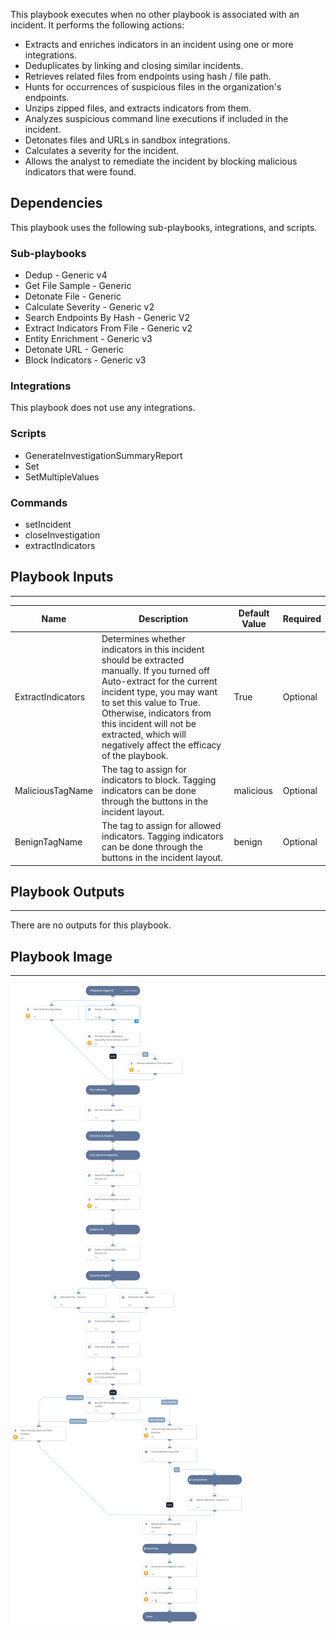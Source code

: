 This playbook executes when no other playbook is associated with an incident. It performs the following actions:
- Extracts and enriches indicators in an incident using one or more integrations.
- Deduplicates by linking and closing similar incidents.
- Retrieves related files from endpoints using hash / file path.
- Hunts for occurrences of suspicious files in the organization's endpoints.
- Unzips zipped files, and extracts indicators from them.
- Analyzes suspicious command line executions if included in the incident.
- Detonates files and URLs in sandbox integrations.
- Calculates a severity for the incident.
- Allows the analyst to remediate the incident by blocking malicious indicators that were found.



## Dependencies
This playbook uses the following sub-playbooks, integrations, and scripts.

### Sub-playbooks
* Dedup - Generic v4
* Get File Sample - Generic
* Detonate File - Generic
* Calculate Severity - Generic v2
* Search Endpoints By Hash - Generic V2
* Extract Indicators From File - Generic v2
* Entity Enrichment - Generic v3
* Detonate URL - Generic
* Block Indicators - Generic v3

### Integrations
This playbook does not use any integrations.

### Scripts
* GenerateInvestigationSummaryReport
* Set
* SetMultipleValues

### Commands
* setIncident
* closeInvestigation
* extractIndicators

## Playbook Inputs
---

| **Name** | **Description** | **Default Value** | **Required** |
| --- | --- | --- | --- |
| ExtractIndicators | Determines whether indicators in this incident should be extracted manually. If you turned off Auto-extract for the current incident type, you may want to set this value to True. Otherwise, indicators from this incident will not be extracted, which will negatively affect the efficacy of the playbook. | True | Optional |
| MaliciousTagName | The tag to assign for indicators to block. Tagging indicators can be done through the buttons in the incident layout. | malicious | Optional |
| BenignTagName | The tag to assign for allowed indicators. Tagging indicators can be done through the buttons in the incident layout. | benign | Optional |

## Playbook Outputs
---
There are no outputs for this playbook.

## Playbook Image
---
![Default](../doc_files/Default_8_2.png)